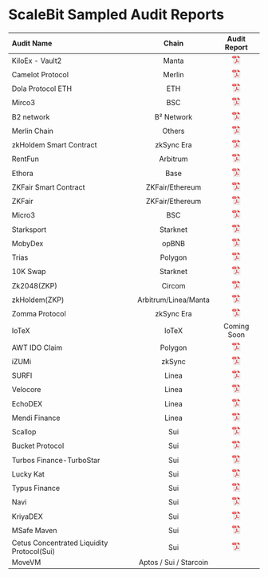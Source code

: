 # ScaleBit Sampled Audit Reports

| Audit Name                        |   Chain   |                                  Audit Report                                   |
| :----------------------------- | :---------: | :-----------------------------------------------------------------------: |
| KiloEx - Vault2         |     Manta       |     <a  target="_blank" href="https://scalebit.xyz/reports/KiloEx---Vault2-Final-Audit-Report.pdf"><img width="20" src="./pdf.png" /></a>
| Camelot Protocol         |     Merlin       |     <a  target="_blank" href="https://scalebit.xyz/reports/Camelot-Final-Audit-Report.pdf"><img width="20" src="./pdf.png" /></a>
| Dola Protocol ETH        |     ETH      |     <a  target="_blank" href="https://scalebit.xyz/reports/Dola-Protocol-ETH-Final-Audit-Report.pdf"><img width="20" src="./pdf.png" /></a>
| Mirco3        |     BSC      |     <a  target="_blank" href="https://scalebit.xyz/reports/Mirco3-Final-Audit-Report.pdf"><img width="20" src="./pdf.png" /></a>
| B2 network        |     B² Network      |     <a  target="_blank" href="https://scalebit.xyz/reports/B%C2%B2-Network-zkEVM-Final-Audit-Report.pdf"><img width="20" src="./pdf.png" /></a>
| Merlin Chain       |     Others      |     <a  target="_blank" href="https://scalebit.xyz/reports/Merlin-Chain-Audit-Report-.pdf"><img width="20" src="./pdf.png" /></a>
| zkHoldem Smart Contract      |     zkSync Era      |     <a  target="_blank" href="https://scalebit.xyz/reports/zkHoldem-Smart-Contract-Final-Audit-Report.pdf"><img width="20" src="./pdf.png" /></a>
| RentFun     |     Arbitrum     |     <a  target="_blank" href="https://scalebit.xyz/reports/RentFun-Final-Audit-Report.pdf"><img width="20" src="./pdf.png" /></a>
| Ethora        |     Base      |     <a  target="_blank" href="https://scalebit.xyz/reports/Ethora-Final-Audit-Report.pdf"><img width="20" src="./pdf.png" /></a>
| ZKFair Smart Contract        |     ZKFair/Ethereum      |     <a  target="_blank" href="https://scalebit.xyz/reports/ZKFair-Smart-Contract-Final-Audit-Report.pdf"><img width="20" src="./pdf.png" /></a>
| ZKFair        |     ZKFair/Ethereum     |     <a  target="_blank" href="https://scalebit.xyz/reports/ZKFair-Final-Audit-Report.pdf"><img width="20" src="./pdf.png" /></a>
| Micro3        |     BSC     |     <a  target="_blank" href="https://scalebit.xyz/reports/Mirco3-Final-Audit-Report.pdf"><img width="20" src="./pdf.png" /></a>
| Starksport        |     Starknet     |     <a  target="_blank" href="https://scalebit.xyz/reports/Starksport-Final-Audit-Report.pdf" ><img width="20" src="./pdf.png" /></a>
| MobyDex        |     opBNB     |     <a  target="_blank" href="https://www.scalebit.xyz/reports/MobyDEX-Smart-Contract-Audit-Report.pdf" ><img width="20" src="./pdf.png" /></a>
| Trias       |     Polygon     |     <a target="Trias" href="https://movebit.xyz/reports/Trias-Audit-Report.pdf" ><img width="20" src="./pdf.png" /></a>
| 10K Swap        |     Starknet     |     <a  target="_blank" href="https://scalebit.xyz/reports/10K-Swap-Audit-Report.pdf" ><img width="20" src="./pdf.png" /></a>
| Zk2048(ZKP)       |     Circom     |     <a  target="_blank" href="https://scalebit.xyz/reports/zk2048-Audit-Report.pdf" ><img width="20" src="./pdf.png" /></a>
| zkHoldem(ZKP)       |     Arbitrum/Linea/Manta      |     <a  target="_blank" href="https://scalebit.xyz/reports/zkHoldem-Smart-Contract-Final-Audit-Report.pdf" ><img width="20" src="./pdf.png" /></a>
| Zomma Protocol       |     zkSync Era       |     <a  target="_blank" href="https://scalebit.xyz/reports/Zomma-Protocol-Final-Audit-Report.pdf" ><img width="20" src="./pdf.png" /></a>
| IoTeX       |     IoTeX     |     Coming Soon
| AWT IDO Claim       |     Polygon     |     <a href="./reports/AWT-IDO-Claim-Audit-Report.pdf"><img width="20" src="./pdf.png" /></a>
| iZUMi       |     zkSync     |     <a href="./reports/iZUMi-Audit-Report.pdf"><img width="20" src="./pdf.png" /></a>
| SURFI       |     Linea     |     <a href="./reports/SURFI-Audit-Report.pdf"><img width="20" src="./pdf.png" /></a>
| Velocore       |     Linea     |     <a href="./reports/Velocore-Audit-Report.pdf"><img width="20" src="./pdf.png" /></a>
| EchoDEX       |     Linea     |     <a href="./reports/EchoDEX-Audit-Report.pdf"><img width="20" src="./pdf.png" /></a>
| Mendi Finance       |     Linea     |     <a href="https://scalebit.xyz/reports/Mendi-Finance-Audit-Report.pdf"><img width="20" src="./pdf.png" /></a>
| Scallop       |     Sui     |     <a href="./reports/Scallop-Smart-Contract-Audit-Report.pdf"><img width="20" src="./pdf.png" /></a>
| Bucket Protocol       |     Sui     |     <a href="./reports/Bucket-Protocol-Smart-Contract-Audit-Report.pdf"><img width="20" src="./pdf.png" /></a>
| Turbos Finance-TurboStar        |     Sui     |     <a href="./reports/TurboStar-Smart-Contract-Audit-Report.pdf"><img width="20" src="./pdf.png" /></a>
| Lucky Kat        |     Sui     |     <a href="./reports/LuckyKat-Koban-Smart-Contract-Audit-Report.pdf"><img width="20" src="./pdf.png" /></a>
| Typus Finance        |     Sui     |     <a href="./reports/Typus-Finance-Smart-Contract-Audit-Report.pdf"><img width="20" src="./pdf.png" /></a>          |
| Navi        |     Sui     |     <a href="./reports/Navi-Smart-Contract-Audit-Report.pdf"><img width="20" src="./pdf.png" /></a>
| KriyaDEX        |     Sui     |     <a href="./reports/KriyaDEX-Smart-Contract-Audit-Report.pdf"><img width="20" src="./pdf.png" /></a>
| MSafe Maven        |     Sui     |     <a href="./reports/Maven-Smart-Contract-Audit-Report.pdf"><img width="20" src="./pdf.png" /></a>          |
| Cetus Concentrated Liquidity Protocol(Sui)        |     Sui     |     <a href="./reports/Cetus-Concentrated-Liquidity-Protocol-Sui-Contract-Audit-Report.pdf"><img width="20" src="./pdf.png" /></a>
| MoveVM        |     Aptos / Sui / Starcoin     |              |

